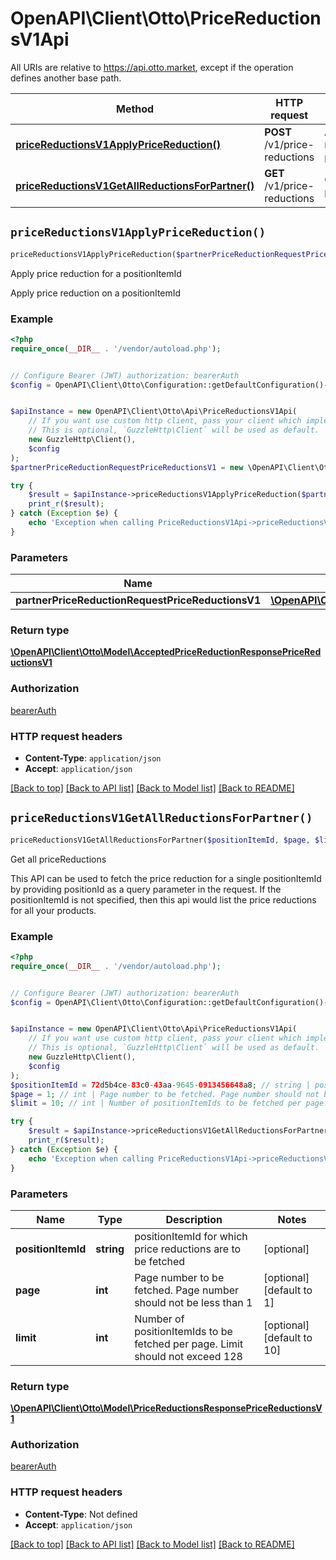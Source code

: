 # OpenAPI\Client\Otto\PriceReductionsV1Api

All URIs are relative to https://api.otto.market, except if the operation defines another base path.

| Method | HTTP request | Description |
| ------------- | ------------- | ------------- |
| [**priceReductionsV1ApplyPriceReduction()**](PriceReductionsV1Api.md#priceReductionsV1ApplyPriceReduction) | **POST** /v1/price-reductions | Apply price reduction for a positionItemId |
| [**priceReductionsV1GetAllReductionsForPartner()**](PriceReductionsV1Api.md#priceReductionsV1GetAllReductionsForPartner) | **GET** /v1/price-reductions | Get all priceReductions |


## `priceReductionsV1ApplyPriceReduction()`

```php
priceReductionsV1ApplyPriceReduction($partnerPriceReductionRequestPriceReductionsV1): \OpenAPI\Client\Otto\Model\AcceptedPriceReductionResponsePriceReductionsV1
```

Apply price reduction for a positionItemId

Apply price reduction on a positionItemId

### Example

```php
<?php
require_once(__DIR__ . '/vendor/autoload.php');


// Configure Bearer (JWT) authorization: bearerAuth
$config = OpenAPI\Client\Otto\Configuration::getDefaultConfiguration()->setAccessToken('YOUR_ACCESS_TOKEN');


$apiInstance = new OpenAPI\Client\Otto\Api\PriceReductionsV1Api(
    // If you want use custom http client, pass your client which implements `GuzzleHttp\ClientInterface`.
    // This is optional, `GuzzleHttp\Client` will be used as default.
    new GuzzleHttp\Client(),
    $config
);
$partnerPriceReductionRequestPriceReductionsV1 = new \OpenAPI\Client\Otto\Model\PartnerPriceReductionRequestPriceReductionsV1(); // \OpenAPI\Client\Otto\Model\PartnerPriceReductionRequestPriceReductionsV1

try {
    $result = $apiInstance->priceReductionsV1ApplyPriceReduction($partnerPriceReductionRequestPriceReductionsV1);
    print_r($result);
} catch (Exception $e) {
    echo 'Exception when calling PriceReductionsV1Api->priceReductionsV1ApplyPriceReduction: ', $e->getMessage(), PHP_EOL;
}
```

### Parameters

| Name | Type | Description  | Notes |
| ------------- | ------------- | ------------- | ------------- |
| **partnerPriceReductionRequestPriceReductionsV1** | [**\OpenAPI\Client\Otto\Model\PartnerPriceReductionRequestPriceReductionsV1**](../Model/PartnerPriceReductionRequestPriceReductionsV1.md)|  | |

### Return type

[**\OpenAPI\Client\Otto\Model\AcceptedPriceReductionResponsePriceReductionsV1**](../Model/AcceptedPriceReductionResponsePriceReductionsV1.md)

### Authorization

[bearerAuth](../../README.md#bearerAuth)

### HTTP request headers

- **Content-Type**: `application/json`
- **Accept**: `application/json`

[[Back to top]](#) [[Back to API list]](../../README.md#endpoints)
[[Back to Model list]](../../README.md#models)
[[Back to README]](../../README.md)

## `priceReductionsV1GetAllReductionsForPartner()`

```php
priceReductionsV1GetAllReductionsForPartner($positionItemId, $page, $limit): \OpenAPI\Client\Otto\Model\PriceReductionsResponsePriceReductionsV1
```

Get all priceReductions

This API can be used to fetch the price reduction for a single positionItemId by providing positionId as a query parameter in the request. If the positionItemId is not specified, then this api would list the price reductions for all your products.

### Example

```php
<?php
require_once(__DIR__ . '/vendor/autoload.php');


// Configure Bearer (JWT) authorization: bearerAuth
$config = OpenAPI\Client\Otto\Configuration::getDefaultConfiguration()->setAccessToken('YOUR_ACCESS_TOKEN');


$apiInstance = new OpenAPI\Client\Otto\Api\PriceReductionsV1Api(
    // If you want use custom http client, pass your client which implements `GuzzleHttp\ClientInterface`.
    // This is optional, `GuzzleHttp\Client` will be used as default.
    new GuzzleHttp\Client(),
    $config
);
$positionItemId = 72d5b4ce-83c0-43aa-9645-0913456648a8; // string | positionItemId for which price reductions are to be fetched
$page = 1; // int | Page number to be fetched. Page number should not be less than 1
$limit = 10; // int | Number of positionItemIds to be fetched per page. Limit should not exceed 128

try {
    $result = $apiInstance->priceReductionsV1GetAllReductionsForPartner($positionItemId, $page, $limit);
    print_r($result);
} catch (Exception $e) {
    echo 'Exception when calling PriceReductionsV1Api->priceReductionsV1GetAllReductionsForPartner: ', $e->getMessage(), PHP_EOL;
}
```

### Parameters

| Name | Type | Description  | Notes |
| ------------- | ------------- | ------------- | ------------- |
| **positionItemId** | **string**| positionItemId for which price reductions are to be fetched | [optional] |
| **page** | **int**| Page number to be fetched. Page number should not be less than 1 | [optional] [default to 1] |
| **limit** | **int**| Number of positionItemIds to be fetched per page. Limit should not exceed 128 | [optional] [default to 10] |

### Return type

[**\OpenAPI\Client\Otto\Model\PriceReductionsResponsePriceReductionsV1**](../Model/PriceReductionsResponsePriceReductionsV1.md)

### Authorization

[bearerAuth](../../README.md#bearerAuth)

### HTTP request headers

- **Content-Type**: Not defined
- **Accept**: `application/json`

[[Back to top]](#) [[Back to API list]](../../README.md#endpoints)
[[Back to Model list]](../../README.md#models)
[[Back to README]](../../README.md)
